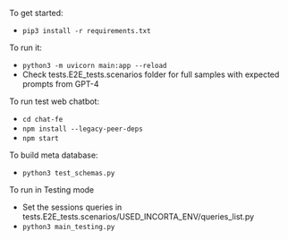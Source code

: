 
To get started:
* `pip3 install -r requirements.txt`

To run it:
* `python3 -m uvicorn main:app --reload`
* Check tests.E2E_tests.scenarios folder for full samples with expected prompts from GPT-4

To run test web chatbot:
* `cd chat-fe`
* `npm install --legacy-peer-deps`
* `npm start`

To build meta database:
* `python3 test_schemas.py`

To run in Testing mode
* Set the sessions queries in tests.E2E_tests.scenarios/USED_INCORTA_ENV/queries_list.py
* `python3 main_testing.py`

